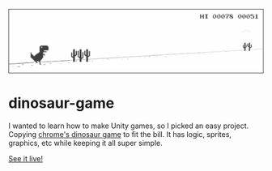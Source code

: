 ![Chrome's dinosaur game](Assets/WebGLTemplates/GithubPagesTemplate/screenshot.png)

# dinosaur-game

I wanted to learn how to make Unity games, so I picked an easy project. Copying [chrome's dinosaur game](https://twitter.com/googlechrome/status/723605173956800513) to fit the bill. It has logic, sprites, graphics, etc while keeping it all super simple.

[See it live!](http://saiichihashimoto.com/dinosaur-game)
